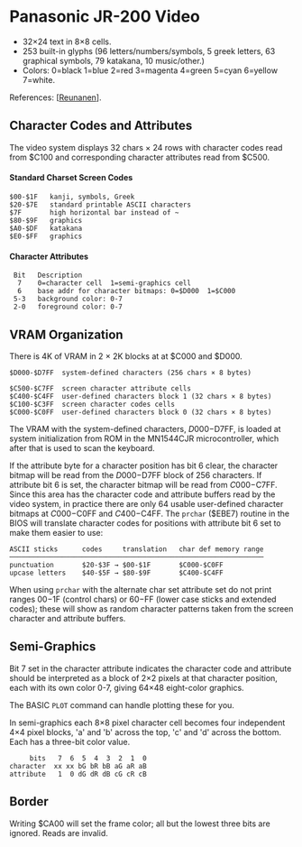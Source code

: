Panasonic JR-200 Video
======================

- 32×24 text in 8×8 cells.
- 253 built-in glyphs (96 letters/numbers/symbols, 5 greek letters, 63
  graphical symbols, 79 katakana, 10 music/other.)
- Colors: 0=black 1=blue 2=red 3=magenta 4=green 5=cyan 6=yellow 7=white.

References: [[Reunanen]].


Character Codes and Attributes
------------------------------

The video system displays 32 chars × 24 rows with character codes read from
$C100 and corresponding character attributes read from $C500.

#### Standard Charset Screen Codes

    $00-$1F   kanji, symbols, Greek
    $20-$7E   standard printable ASCII characters
    $7F       high horizontal bar instead of ~
    $80-$9F   graphics
    $A0-$DF   katakana
    $E0-$FF   graphics

#### Character Attributes

     Bit   Description
      7    0=character cell  1=semi-graphics cell
      6    base addr for character bitmaps: 0=$D000  1=$C000
     5-3   background color: 0-7
     2-0   foreground color: 0-7


VRAM Organization
-----------------

There is 4K of VRAM in 2 × 2K blocks at at $C000 and $D000.

    $D000-$D7FF  system-defined characters (256 chars × 8 bytes)

    $C500-$C7FF  screen character attribute cells
    $C400-$C4FF  user-defined characters block 1 (32 chars × 8 bytes)
    $C100-$C3FF  screen character codes cells
    $C000-$C0FF  user-defined characters block 0 (32 chars × 8 bytes)

The VRAM with the system-defined characters, $D000-$D7FF, is loaded at
system initialization from ROM in the MN1544CJR microcontroller, which
after that is used to scan the keyboard.

If the attribute byte for a character position has bit 6 clear, the
character bitmap will be read from the $D000-$D7FF block of 256 characters.
If attribute bit 6 is set, the character bitmap will be read from
$C000-$C7FF. Since this area has the character code and attribute buffers
read by the video system, in practice there are only 64 usable user-defined
character bitmaps at $C000-$C0FF and $C400-$C4FF. The `prchar` ($EBE7)
routine in the BIOS will translate character codes for positions with
attribute bit 6 set to make them easier to use:

    ASCII sticks      codes     translation   char def memory range
    ───────────────────────────────────────────────────────────────
    punctuation       $20-$3F → $00-$1F       $C000-$C0FF
    upcase letters    $40-$5F → $80-$9F       $C400-$C4FF

When using `prchar` with the alternate char set attribute set do not print
ranges $00-$1F (control chars) or $60-$FF (lower case sticks and extended
codes); these will show as random character patterns taken from the screen
character and attribute buffers.


Semi-Graphics
-------------

Bit 7 set in the character attribute indicates the character code and
attribute should be interpreted as a block of 2×2 pixels at that character
position, each with its own color 0-7, giving 64×48 eight-color graphics.

The BASIC `PLOT` command can handle plotting these for you.

In semi-graphics each 8×8 pixel character cell becomes four independent 4×4
pixel blocks, 'a' and 'b' across the top, 'c' and 'd' across the bottom.
Each has a three-bit color value.

         bits   7  6  5  4  3  2  1  0
    character  xx xx bG bR bB aG aR aB
    attribute   1  0 dG dR dB cG cR cB


Border
-----

Writing $CA00 will set the frame color; all but the lowest three bits are
ignored. Reads are invalid.



<!-------------------------------------------------------------------->
[Reunanen]: http://www.kameli.net/marq/?page_id=1270
